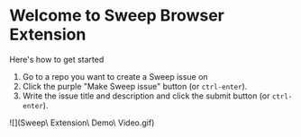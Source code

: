 # Welcome to Sweep Browser Extension

Here's how to get started

1. Go to a repo you want to create a Sweep issue on
2. Click the purple "Make Sweep issue" button (or `ctrl-enter`).
3. Write the issue title and description and click the submit button (or `ctrl-enter`).

![](Sweep\ Extension\ Demo\ Video.gif)
